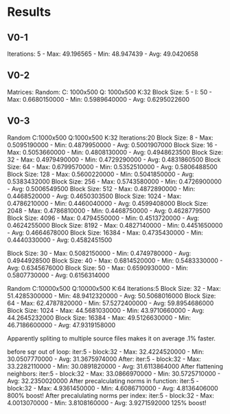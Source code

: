# Results

## V0-1
Iterations: 5 - Max: 49.196565 - Min: 48.947439 - Avg: 49.0420658

## V0-2

Matrices: Random: C: 1000x500 Q: 1000x500 K:32
Block Size: 5 - I: 50 - Max: 0.6680150000 - Min: 0.5989640000 - Avg: 0.6295022600

## V0-3

Random C:1000x500 Q:1000x500 K:32 Iterations:20
Block Size: 8     - Max: 0.5095190000 - Min: 0.4879950000 - Avg: 0.5001907000
Block Size: 16    - Max: 0.5053660000 - Min: 0.4808130000 - Avg: 0.4948623500
Block Size: 32    - Max: 0.4979490000 - Min: 0.4729290000 - Avg: 0.4831860500
Block Size: 64    - Max: 0.6799570000 - Min: 0.5352510000 - Avg: 0.5806488500
Block Size: 128   - Max: 0.5600220000 - Min: 0.5041850000 - Avg: 0.5383432000
Block Size: 256   - Max: 0.5743580000 - Min: 0.4726900000 - Avg: 0.5006549500
Block Size: 512   - Max: 0.4872890000 - Min: 0.4468520000 - Avg: 0.4650303500
Block Size: 1024  - Max: 0.4786210000 - Min: 0.4460040000 - Avg: 0.4599408000
Block Size: 2048  - Max: 0.4786810000 - Min: 0.4468750000 - Avg: 0.4628779500
Block Size: 4096  - Max: 0.4794550000 - Min: 0.4513720000 - Avg: 0.4624255000
Block Size: 8192  - Max: 0.4827140000 - Min: 0.4451650000 - Avg: 0.4664678000
Block Size: 16384 - Max: 0.4735430000 - Min: 0.4440330000 - Avg: 0.4582451500

Block Size: 30 - Max: 0.5082150000 - Min: 0.4749780000 - Avg: 0.4944928500
Block Size: 40 - Max: 0.6814520000 - Min: 0.5483330000 - Avg: 0.6345676000
Block Size: 50 - Max: 0.6590930000 - Min: 0.5807730000 - Avg: 0.6156314000

Random C:10000x500 Q:10000x500 K:64 Iterations:5
Block Size: 32    - Max: 51.4285300000 - Min: 48.9412320000 - Avg: 50.5068016000
Block Size: 64    - Max: 62.4787820000 - Min: 57.5272400000 - Avg: 59.8954686000
Block Size: 1024  - Max: 44.5681030000 - Min: 43.9710660000 - Avg: 44.2645232000
Block Size: 16384 - Max: 49.5126630000 - Min: 46.7186600000 - Avg: 47.9319158000

Apparently spliting to multiple source files makes it on average .1% faster.


before sqr out of loop:
iter:5 - block:32 - Max: 32.4224520000 - Min: 30.0507770000 - Avg: 31.3675974000
After:
iter:5 - block:32 - Max: 33.2282110000 - Min: 30.0891820000 - Avg: 31.6113864000
After flattening neighbors:
iter:5 - block:32 - Max: 33.0866970000 - Min: 30.5725710000 - Avg: 32.2350020000
After precalculating norms in function:
iter:5 - block:32 - Max: 4.9361450000 - Min: 4.6086710000 - Avg: 4.8136406000   800% boost!
After precalulating norms per index:
iter:5 - block:32 - Max: 4.0013070000 - Min: 3.8108160000 - Avg: 3.9271592000   125% boost!